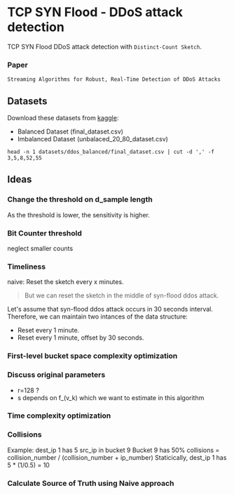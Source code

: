 # TCP SYN Flood - DDoS attack detection

TCP SYN Flood DDoS attack detection with `Distinct-Count Sketch`.

### Paper
`Streaming Algorithms for Robust, Real-Time Detection of DDoS Attacks`

## Datasets
Download these datasets from [kaggle](https://www.kaggle.com/datasets/devendra416/ddos-datasets):
- Balanced Dataset (final_dataset.csv)
- Imbalanced Dataset (unbalaced_20_80_dataset.csv)

```shell
head -n 1 datasets/ddos_balanced/final_dataset.csv | cut -d ',' -f 3,5,8,52,55
```

## Ideas

### Change the threshold on d_sample length
As the threshold is lower, the sensitivity is higher.

### Bit Counter threshold
neglect smaller counts

### Timeliness
naive: Reset the sketch every x minutes.
> But we can reset the sketch in the middle of syn-flood ddos attack.

Let's assume that syn-flood ddos attack occurs in 30 seconds interval.
Therefore, we can maintain two intances of the data structure:
- Reset every 1 minute.
- Reset every 1 minute, offset by 30 seconds.

### First-level bucket space complexity optimization

### Discuss original parameters
- r=128 ?
- s depends on f_(v_k) which we want to estimate in this algorithm

### Time complexity optimization

### Collisions

Example:
dest_ip 1 has 5 src_ip in bucket 9
Bucket 9 has 50% collisions = collision_number / (collision_number + ip_number)
Staticically, dest_ip 1 has 5 * (1/0.5) = 10

### Calculate Source of Truth using Naive approach